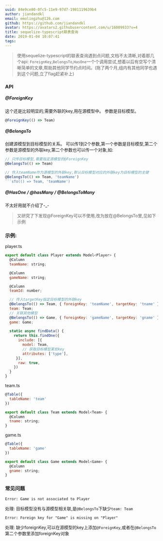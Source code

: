 ```yaml
---
uuid: 84e9ce80-0fc5-11e9-97d7-1981119639b4
author: jiandandkl
email: emolingzhu@126.com
github: https://github.com/jiandandkl
avatar: https://avatars2.githubusercontent.com/u/16009933?v=4
title: sequelize-typescript联表查询
date: 2019-01-04 10:07:41
tags:
---
```


> 使用sequelize-typescript的联表查询遇到点问题,文档不太清晰,对着那几个api: ```ForeignKey```,```BelongsTo```,```HasOne```一个个调用尝试,想着以后有空写个清晰简单的文章,帮助其他同学节约点时间。(拖了两个月,组内有其他同学也遇到这个问题,立了flag赶紧补上)

### API

##### @ForeignKey
这个还是比较明显的,需要外联的key,用在源模型中。
参数是目标模型。

```javascript
@ForeignKey(() => Team)
```

##### @BelongsTo
创建源模型到目标模型的关系。
可以传1到2个参数,第一个参数是目标模型,第二个参数是源模型的外联key,第二个参数也可以传一个对象,如:

```javascript
// 只传目标模型,需要指定源模型的@ForeignKey
@BelongsTo(() => Team)

// 传入teamName作为源模型的外联key,默认目标模型对应的外联key为目标模型的主键
@BelongsTo(() => Team, 'teamName')
```sTo(() => Team, 'teamName')
```

##### @HasOne / @hasMany / @BelongsToMany

不太好用就不介绍了-_-


>又研究了下发现@ForeignKey可以不使用,改为放在@BelongsTo里,见如下示例

### 示例:

player.ts

```javascript
export default class Player extends Model<Player> {
  @Column
  teamName: string;

  @Column
  gameName: string;

  @Column
  teamId: number;

  // 传入targetKey指定目标模型的外联key
  @BelongsTo(() => Team, { foreignKey: 'teamName', targetKey: 'tname' })
  team: Team;
  // 关联其他模型
  @BelongsTo(() => Game, { foreignKey: 'gameName', targetKey: 'gname' })
  game: Game;
  
  static async findData() {
    return this.findOne({
      include: [{
        model: Team,
        // 获取目标模型某些key
        attributes: ['type'],
     }],
      raw: true,
    })
  }
}
```

team.ts

```javascript
@Table({
  tableName: 'team'
})

export default class Team extends Model<Team> {
  @Column
  tname: string;
}
```

game.ts

```javascript
@Table({
  tableName: 'game'
})

export default class Game extends Model<Game> {
  @Column
  gname: string;
}
```

### 常见问题

``` 
Error: Game is not associated to Player 
``` 
处理: 目标模型没有与源模型相关联,是```@BelongsTo```下缺少```team: Team```

```
Error: Foreign key for "Game" is missing on "Player"
```
处理: 缺少foreignKey,可以在源模型的key上添加```@ForeignKey```,或者在```@BelongsTo```第二个参数里添加foreignKey对象